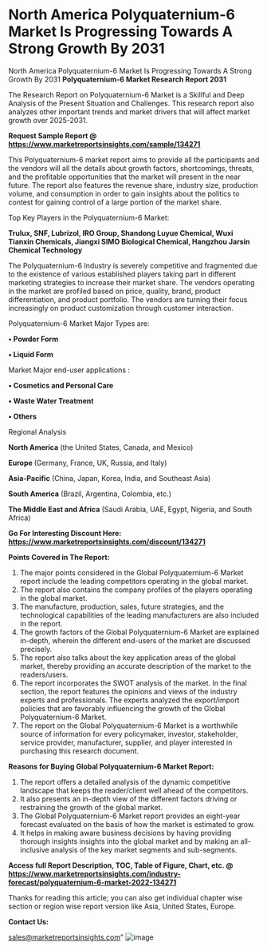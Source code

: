 # North America Polyquaternium-6 Market Is Progressing Towards A Strong Growth By 2031
North America Polyquaternium-6 Market Is Progressing Towards A Strong Growth By 2031
<strong>Polyquaternium-6 Market Research Report 2031</strong>

The Research Report on Polyquaternium-6 Market is a Skillful and Deep Analysis of the Present Situation and Challenges. This research report also analyzes other important trends and market drivers that will affect market growth over 2025-2031.

<strong>Request Sample Report @ <a href=https://www.marketreportsinsights.com/sample/134271>https://www.marketreportsinsights.com/sample/134271</a></strong>

This Polyquaternium-6 market report aims to provide all the participants and the vendors will all the details about growth factors, shortcomings, threats, and the profitable opportunities that the market will present in the near future. The report also features the revenue share, industry size, production volume, and consumption in order to gain insights about the politics to contest for gaining control of a large portion of the market share.

Top Key Players in the Polyquaternium-6 Market:

<strong>Trulux, SNF, Lubrizol, IRO Group, Shandong Luyue Chemical, Wuxi Tianxin Chemicals, Jiangxi SIMO Biological Chemical, Hangzhou Jarsin Chemical Technology</strong>

The Polyquaternium-6 Industry is severely competitive and fragmented due to the existence of various established players taking part in different marketing strategies to increase their market share. The vendors operating in the market are profiled based on price, quality, brand, product differentiation, and product portfolio. The vendors are turning their focus increasingly on product customization through customer interaction.

Polyquaternium-6 Market Major Types are:

<strong>• Powder Form

• Liquid Form</strong>

Market Major end-user applications :

<strong>• Cosmetics and Personal Care

• Waste Water Treatment

• Others</strong>

Regional Analysis

</u><strong><b>North America</b></strong> (the United States, Canada, and Mexico)

<strong><b>Europe </b></strong>(Germany, France, UK, Russia, and Italy)

<strong><b>Asia-Pacific</b></strong> (China, Japan, Korea, India, and Southeast Asia)

<strong><b>South America</b></strong> (Brazil, Argentina, Colombia, etc.)

<strong><b>The Middle East and Africa</b></strong> (Saudi Arabia, UAE, Egypt, Nigeria, and South Africa)

<strong>Go For Interesting Discount Here: <a href=https://www.marketreportsinsights.com/discount/134271>https://www.marketreportsinsights.com/discount/134271</a></strong>

<strong>Points Covered in The Report:</strong>
<ol>
  <li>The major points considered in the Global Polyquaternium-6 Market report include the leading competitors operating in the global market.</li>
  <li>The report also contains the company profiles of the players operating in the global market.</li>
  <li>The manufacture, production, sales, future strategies, and the technological capabilities of the leading manufacturers are also included in the report.</li>
  <li>The growth factors of the Global Polyquaternium-6 Market are explained in-depth, wherein the different end-users of the market are discussed precisely.</li>
  <li>The report also talks about the key application areas of the global market, thereby providing an accurate description of the market to the readers/users.</li>
  <li>The report incorporates the SWOT analysis of the market. In the final section, the report features the opinions and views of the industry experts and professionals. The experts analyzed the export/import policies that are favorably influencing the growth of the Global Polyquaternium-6 Market.</li>
  <li>The report on the Global Polyquaternium-6 Market is a worthwhile source of information for every policymaker, investor, stakeholder, service provider, manufacturer, supplier, and player interested in purchasing this research document.</li>
</ol>
<strong>Reasons for Buying Global Polyquaternium-6 Market Report:</strong>

<ol>
  <li>The report offers a detailed analysis of the dynamic competitive landscape that keeps the reader/client well ahead of the competitors.</li>
  <li>It also presents an in-depth view of the different factors driving or restraining the growth of the global market.</li>
  <li>The Global Polyquaternium-6 Market report provides an eight-year forecast evaluated on the basis of how the market is estimated to grow.</li>
  <li>It helps in making aware business decisions by having providing thorough insights insights into the global market and by making an all-inclusive analysis of the key market segments and sub-segments.</li>
</ol>
<strong>Access full Report Description, TOC, Table of Figure, Chart, etc. @ <a href=https://www.marketreportsinsights.com/industry-forecast/polyquaternium-6-market-2022-134271>https://www.marketreportsinsights.com/industry-forecast/polyquaternium-6-market-2022-134271</a></strong>


Thanks for reading this article; you can also get individual chapter wise section or region wise report version like Asia, United States, Europe.

<strong>Contact Us:</strong>

sales@marketreportsinsights.com"
![image](https://github.com/user-attachments/assets/a601a7fb-d330-4e9e-9b25-7b54f2505820)
